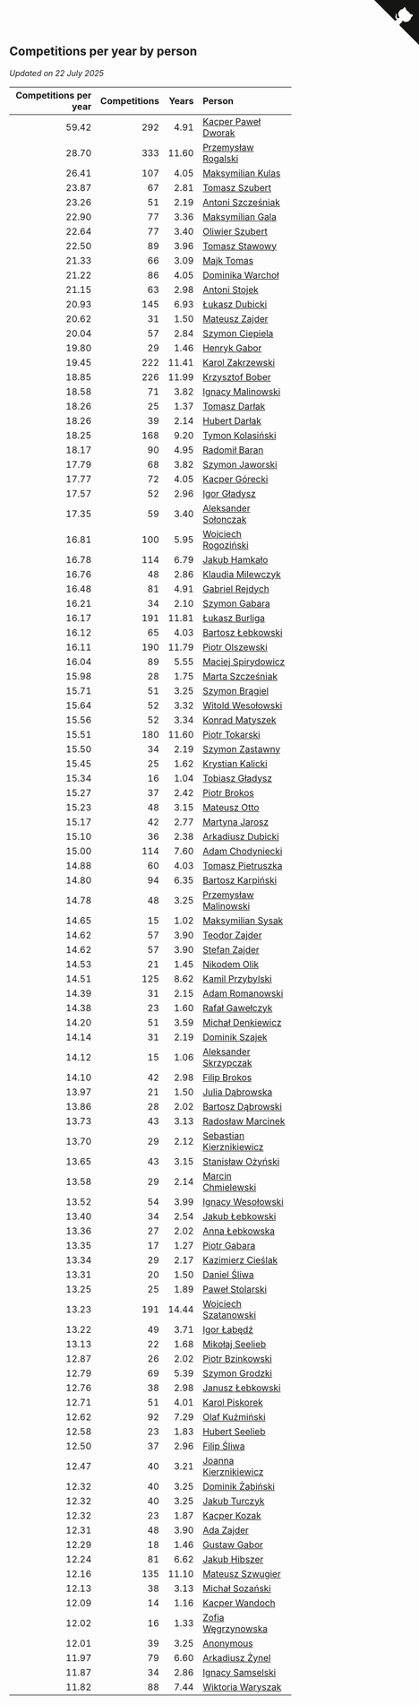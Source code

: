 ## Competitions per year by person

*Updated on 22 July 2025*

| Competitions per year | Competitions | Years | Person |
| ---: | ---: | ---: | :--- |
| 59.42 | 292 | 4.91 | [Kacper Paweł Dworak](https://www.worldcubeassociation.org/persons/2020DWOR01) |
| 28.70 | 333 | 11.60 | [Przemysław Rogalski](https://www.worldcubeassociation.org/persons/2013ROGA02) |
| 26.41 | 107 | 4.05 | [Maksymilian Kulas](https://www.worldcubeassociation.org/persons/2021KULA02) |
| 23.87 | 67 | 2.81 | [Tomasz Szubert](https://www.worldcubeassociation.org/persons/2022SZUB02) |
| 23.26 | 51 | 2.19 | [Antoni Szcześniak](https://www.worldcubeassociation.org/persons/2023SZCZ04) |
| 22.90 | 77 | 3.36 | [Maksymilian Gala](https://www.worldcubeassociation.org/persons/2022GALA01) |
| 22.64 | 77 | 3.40 | [Oliwier Szubert](https://www.worldcubeassociation.org/persons/2022SZUB01) |
| 22.50 | 89 | 3.96 | [Tomasz Stawowy](https://www.worldcubeassociation.org/persons/2021STAW01) |
| 21.33 | 66 | 3.09 | [Majk Tomas](https://www.worldcubeassociation.org/persons/2022TOMA05) |
| 21.22 | 86 | 4.05 | [Dominika Warchoł](https://www.worldcubeassociation.org/persons/2021WARC01) |
| 21.15 | 63 | 2.98 | [Antoni Stojek](https://www.worldcubeassociation.org/persons/2022STOJ03) |
| 20.93 | 145 | 6.93 | [Łukasz Dubicki](https://www.worldcubeassociation.org/persons/2018DUBI01) |
| 20.62 | 31 | 1.50 | [Mateusz Zajder](https://www.worldcubeassociation.org/persons/2024ZAJD01) |
| 20.04 | 57 | 2.84 | [Szymon Ciepiela](https://www.worldcubeassociation.org/persons/2022CIEP01) |
| 19.80 | 29 | 1.46 | [Henryk Gabor](https://www.worldcubeassociation.org/persons/2024GABO02) |
| 19.45 | 222 | 11.41 | [Karol Zakrzewski](https://www.worldcubeassociation.org/persons/2014ZAKR01) |
| 18.85 | 226 | 11.99 | [Krzysztof Bober](https://www.worldcubeassociation.org/persons/2013BOBE01) |
| 18.58 | 71 | 3.82 | [Ignacy Malinowski](https://www.worldcubeassociation.org/persons/2021MALI02) |
| 18.26 | 25 | 1.37 | [Tomasz Darłak](https://www.worldcubeassociation.org/persons/2024DARL01) |
| 18.26 | 39 | 2.14 | [Hubert Darłak](https://www.worldcubeassociation.org/persons/2023DARL03) |
| 18.25 | 168 | 9.20 | [Tymon Kolasiński](https://www.worldcubeassociation.org/persons/2016KOLA02) |
| 18.17 | 90 | 4.95 | [Radomił Baran](https://www.worldcubeassociation.org/persons/2020BARA02) |
| 17.79 | 68 | 3.82 | [Szymon Jaworski](https://www.worldcubeassociation.org/persons/2021JAWO01) |
| 17.77 | 72 | 4.05 | [Kacper Górecki](https://www.worldcubeassociation.org/persons/2021GORE01) |
| 17.57 | 52 | 2.96 | [Igor Gładysz](https://www.worldcubeassociation.org/persons/2022GLAD01) |
| 17.35 | 59 | 3.40 | [Aleksander Sołonczak](https://www.worldcubeassociation.org/persons/2022SOLO01) |
| 16.81 | 100 | 5.95 | [Wojciech Rogoziński](https://www.worldcubeassociation.org/persons/2019ROGO04) |
| 16.78 | 114 | 6.79 | [Jakub Hamkało](https://www.worldcubeassociation.org/persons/2018HAMK01) |
| 16.76 | 48 | 2.86 | [Klaudia Milewczyk](https://www.worldcubeassociation.org/persons/2022MILE05) |
| 16.48 | 81 | 4.91 | [Gabriel Rejdych](https://www.worldcubeassociation.org/persons/2020REJD01) |
| 16.21 | 34 | 2.10 | [Szymon Gabara](https://www.worldcubeassociation.org/persons/2023GABA01) |
| 16.17 | 191 | 11.81 | [Łukasz Burliga](https://www.worldcubeassociation.org/persons/2013BURL01) |
| 16.12 | 65 | 4.03 | [Bartosz Łebkowski](https://www.worldcubeassociation.org/persons/2021LEBK01) |
| 16.11 | 190 | 11.79 | [Piotr Olszewski](https://www.worldcubeassociation.org/persons/2013OLSZ02) |
| 16.04 | 89 | 5.55 | [Maciej Spirydowicz](https://www.worldcubeassociation.org/persons/2020SPIR01) |
| 15.98 | 28 | 1.75 | [Marta Szcześniak](https://www.worldcubeassociation.org/persons/2023SZCZ07) |
| 15.71 | 51 | 3.25 | [Szymon Brągiel](https://www.worldcubeassociation.org/persons/2022BRAG03) |
| 15.64 | 52 | 3.32 | [Witold Wesołowski](https://www.worldcubeassociation.org/persons/2022WESO01) |
| 15.56 | 52 | 3.34 | [Konrad Matyszek](https://www.worldcubeassociation.org/persons/2022MATY02) |
| 15.51 | 180 | 11.60 | [Piotr Tokarski](https://www.worldcubeassociation.org/persons/2013TOKA01) |
| 15.50 | 34 | 2.19 | [Szymon Zastawny](https://www.worldcubeassociation.org/persons/2023ZAST01) |
| 15.45 | 25 | 1.62 | [Krystian Kalicki](https://www.worldcubeassociation.org/persons/2023KALI10) |
| 15.34 | 16 | 1.04 | [Tobiasz Gładysz](https://www.worldcubeassociation.org/persons/2024GLAD02) |
| 15.27 | 37 | 2.42 | [Piotr Brokos](https://www.worldcubeassociation.org/persons/2023BROK01) |
| 15.23 | 48 | 3.15 | [Mateusz Otto](https://www.worldcubeassociation.org/persons/2022OTTO01) |
| 15.17 | 42 | 2.77 | [Martyna Jarosz](https://www.worldcubeassociation.org/persons/2022JARO01) |
| 15.10 | 36 | 2.38 | [Arkadiusz Dubicki](https://www.worldcubeassociation.org/persons/2023DUBI01) |
| 15.00 | 114 | 7.60 | [Adam Chodyniecki](https://www.worldcubeassociation.org/persons/2017CHOD02) |
| 14.88 | 60 | 4.03 | [Tomasz Pietruszka](https://www.worldcubeassociation.org/persons/2021PIET01) |
| 14.80 | 94 | 6.35 | [Bartosz Karpiński](https://www.worldcubeassociation.org/persons/2019KARP03) |
| 14.78 | 48 | 3.25 | [Przemysław Malinowski](https://www.worldcubeassociation.org/persons/2022MALI01) |
| 14.65 | 15 | 1.02 | [Maksymilian Sysak](https://www.worldcubeassociation.org/persons/2024SYSA01) |
| 14.62 | 57 | 3.90 | [Teodor Zajder](https://www.worldcubeassociation.org/persons/2021ZAJD03) |
| 14.62 | 57 | 3.90 | [Stefan Zajder](https://www.worldcubeassociation.org/persons/2021ZAJD02) |
| 14.53 | 21 | 1.45 | [Nikodem Olik](https://www.worldcubeassociation.org/persons/2024OLIK01) |
| 14.51 | 125 | 8.62 | [Kamil Przybylski](https://www.worldcubeassociation.org/persons/2016PRZY01) |
| 14.39 | 31 | 2.15 | [Adam Romanowski](https://www.worldcubeassociation.org/persons/2023ROMA10) |
| 14.38 | 23 | 1.60 | [Rafał Gawełczyk](https://www.worldcubeassociation.org/persons/2023GAWE01) |
| 14.20 | 51 | 3.59 | [Michał Denkiewicz](https://www.worldcubeassociation.org/persons/2021DENK01) |
| 14.14 | 31 | 2.19 | [Dominik Szajek](https://www.worldcubeassociation.org/persons/2023SZAJ01) |
| 14.12 | 15 | 1.06 | [Aleksander Skrzypczak](https://www.worldcubeassociation.org/persons/2024SKRZ01) |
| 14.10 | 42 | 2.98 | [Filip Brokos](https://www.worldcubeassociation.org/persons/2022BROK03) |
| 13.97 | 21 | 1.50 | [Julia Dąbrowska](https://www.worldcubeassociation.org/persons/2024DABR01) |
| 13.86 | 28 | 2.02 | [Bartosz Dąbrowski](https://www.worldcubeassociation.org/persons/2023DABR07) |
| 13.73 | 43 | 3.13 | [Radosław Marcinek](https://www.worldcubeassociation.org/persons/2022MARC05) |
| 13.70 | 29 | 2.12 | [Sebastian Kierznikiewicz](https://www.worldcubeassociation.org/persons/2023KIER02) |
| 13.65 | 43 | 3.15 | [Stanisław Ożyński](https://www.worldcubeassociation.org/persons/2022OZYN01) |
| 13.58 | 29 | 2.14 | [Marcin Chmielewski](https://www.worldcubeassociation.org/persons/2023CHMI01) |
| 13.52 | 54 | 3.99 | [Ignacy Wesołowski](https://www.worldcubeassociation.org/persons/2021WESO01) |
| 13.40 | 34 | 2.54 | [Jakub Łebkowski](https://www.worldcubeassociation.org/persons/2023LEBK01) |
| 13.36 | 27 | 2.02 | [Anna Łebkowska](https://www.worldcubeassociation.org/persons/2023LEBK04) |
| 13.35 | 17 | 1.27 | [Piotr Gabara](https://www.worldcubeassociation.org/persons/2024GABA02) |
| 13.34 | 29 | 2.17 | [Kazimierz Cieślak](https://www.worldcubeassociation.org/persons/2023CIES01) |
| 13.31 | 20 | 1.50 | [Daniel Śliwa](https://www.worldcubeassociation.org/persons/2024SLIW01) |
| 13.25 | 25 | 1.89 | [Paweł Stolarski](https://www.worldcubeassociation.org/persons/2023STOL04) |
| 13.23 | 191 | 14.44 | [Wojciech Szatanowski](https://www.worldcubeassociation.org/persons/2011SZAT01) |
| 13.22 | 49 | 3.71 | [Igor Łabędź](https://www.worldcubeassociation.org/persons/2021LABE01) |
| 13.13 | 22 | 1.68 | [Mikołaj Seelieb](https://www.worldcubeassociation.org/persons/2023SEEL04) |
| 12.87 | 26 | 2.02 | [Piotr Bzinkowski](https://www.worldcubeassociation.org/persons/2023BZIN01) |
| 12.79 | 69 | 5.39 | [Szymon Grodzki](https://www.worldcubeassociation.org/persons/2020GROD01) |
| 12.76 | 38 | 2.98 | [Janusz Łebkowski](https://www.worldcubeassociation.org/persons/2022LEBK01) |
| 12.71 | 51 | 4.01 | [Karol Piskorek](https://www.worldcubeassociation.org/persons/2021PISK01) |
| 12.62 | 92 | 7.29 | [Olaf Kuźmiński](https://www.worldcubeassociation.org/persons/2018KUZM02) |
| 12.58 | 23 | 1.83 | [Hubert Seelieb](https://www.worldcubeassociation.org/persons/2023SEEL02) |
| 12.50 | 37 | 2.96 | [Filip Śliwa](https://www.worldcubeassociation.org/persons/2022SLIW01) |
| 12.47 | 40 | 3.21 | [Joanna Kierznikiewicz](https://www.worldcubeassociation.org/persons/2022KIER01) |
| 12.32 | 40 | 3.25 | [Dominik Żabiński](https://www.worldcubeassociation.org/persons/2022ZABI01) |
| 12.32 | 40 | 3.25 | [Jakub Turczyk](https://www.worldcubeassociation.org/persons/2022TURC02) |
| 12.32 | 23 | 1.87 | [Kacper Kozak](https://www.worldcubeassociation.org/persons/2023KOZA05) |
| 12.31 | 48 | 3.90 | [Ada Zajder](https://www.worldcubeassociation.org/persons/2021ZAJD01) |
| 12.29 | 18 | 1.46 | [Gustaw Gabor](https://www.worldcubeassociation.org/persons/2024GABO01) |
| 12.24 | 81 | 6.62 | [Jakub Hibszer](https://www.worldcubeassociation.org/persons/2018HIBS01) |
| 12.16 | 135 | 11.10 | [Mateusz Szwugier](https://www.worldcubeassociation.org/persons/2014SZWU01) |
| 12.13 | 38 | 3.13 | [Michał Sozański](https://www.worldcubeassociation.org/persons/2022SOZA02) |
| 12.09 | 14 | 1.16 | [Kacper Wandoch](https://www.worldcubeassociation.org/persons/2024WAND01) |
| 12.02 | 16 | 1.33 | [Zofia Węgrzynowska](https://www.worldcubeassociation.org/persons/2024WEGR01) |
| 12.01 | 39 | 3.25 | [Anonymous](https://www.worldcubeassociation.org/persons/2022ANON03) |
| 11.97 | 79 | 6.60 | [Arkadiusz Żynel](https://www.worldcubeassociation.org/persons/2018ZYNE01) |
| 11.87 | 34 | 2.86 | [Ignacy Samselski](https://www.worldcubeassociation.org/persons/2022SAMS03) |
| 11.82 | 88 | 7.44 | [Wiktoria Waryszak](https://www.worldcubeassociation.org/persons/2018WARY01) |


<a href="https://github.com/maxidragon/wca_statistics_pl" class="github-corner" aria-label="View source on Github"><svg width="80" height="80" viewBox="0 0 250 250" style="fill:#151513; color:#fff; position: absolute; top: 0; border: 0; right: 0;" aria-hidden="true"><path d="M0,0 L115,115 L130,115 L142,142 L250,250 L250,0 Z"></path><path d="M128.3,109.0 C113.8,99.7 119.0,89.6 119.0,89.6 C122.0,82.7 120.5,78.6 120.5,78.6 C119.2,72.0 123.4,76.3 123.4,76.3 C127.3,80.9 125.5,87.3 125.5,87.3 C122.9,97.6 130.6,101.9 134.4,103.2" fill="currentColor" style="transform-origin: 130px 106px;" class="octo-arm"></path><path d="M115.0,115.0 C114.9,115.1 118.7,116.5 119.8,115.4 L133.7,101.6 C136.9,99.2 139.9,98.4 142.2,98.6 C133.8,88.0 127.5,74.4 143.8,58.0 C148.5,53.4 154.0,51.2 159.7,51.0 C160.3,49.4 163.2,43.6 171.4,40.1 C171.4,40.1 176.1,42.5 178.8,56.2 C183.1,58.6 187.2,61.8 190.9,65.4 C194.5,69.0 197.7,73.2 200.1,77.6 C213.8,80.2 216.3,84.9 216.3,84.9 C212.7,93.1 206.9,96.0 205.4,96.6 C205.1,102.4 203.0,107.8 198.3,112.5 C181.9,128.9 168.3,122.5 157.7,114.1 C157.9,116.9 156.7,120.9 152.7,124.9 L141.0,136.5 C139.8,137.7 141.6,141.9 141.8,141.8 Z" fill="currentColor" class="octo-body"></path></svg></a><style>.github-corner:hover .octo-arm{animation:octocat-wave 560ms ease-in-out}@keyframes octocat-wave{0%,100%{transform:rotate(0)}20%,60%{transform:rotate(-25deg)}40%,80%{transform:rotate(10deg)}}@media (max-width:500px){.github-corner:hover .octo-arm{animation:none}.github-corner .octo-arm{animation:octocat-wave 560ms ease-in-out}}</style>
